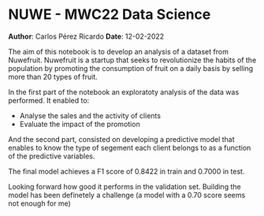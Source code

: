 # NUWE - MWC22 Data Science

**Author**: Carlos Pérez Ricardo
**Date**: 12-02-2022

The aim of this notebook is to develop an analysis of a dataset from Nuwefruit. Nuwefruit is a startup that seeks to revolutionize the habits of the population by promoting the consumption of fruit on a daily basis by selling more than 20 types of fruit.

In the first part of the notebook an exploratoty analysis of the data was performed. It enabled to:
- Analyse the sales and the activity of clients
- Evaluate the impact of the promotion

And the second part, consisted on developing a predictive model that enables to know the type of segement each client belongs to as a function of the predictive variables.

The final model achieves a F1 score of 0.8422 in train and 0.7000 in test. 

Looking forward how good it performs in the validation set. 
Building the model has been definetely a challenge (a model with a 0.70 score seems not enough for me)
